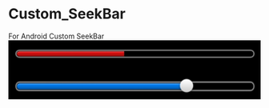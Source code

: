 # Custom_SeekBar
For Android Custom SeekBar
![alt tag](https://github.com/rhodonite/Custom_SeekBar/blob/master/ScreenShot/Screenshot.jpg)
